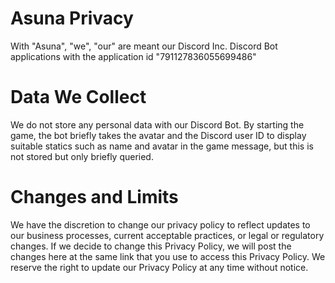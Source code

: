 # Asuna Privacy
With "Asuna", "we", "our" are meant our Discord Inc. Discord Bot applications with the application id "791127836055699486"

# Data We Collect
We do not store any personal data with our Discord Bot. By starting the game, the bot briefly takes the avatar and the Discord user ID to display suitable statics such as name and avatar in the game message, but this is not stored but only briefly queried.

# Changes and Limits
We have the discretion to change our privacy policy to reflect updates to our business processes, current acceptable practices, or legal or regulatory changes. If we decide to change this Privacy Policy, we will post the changes here at the same link that you use to access this Privacy Policy. We reserve the right to update our Privacy Policy at any time without notice.
